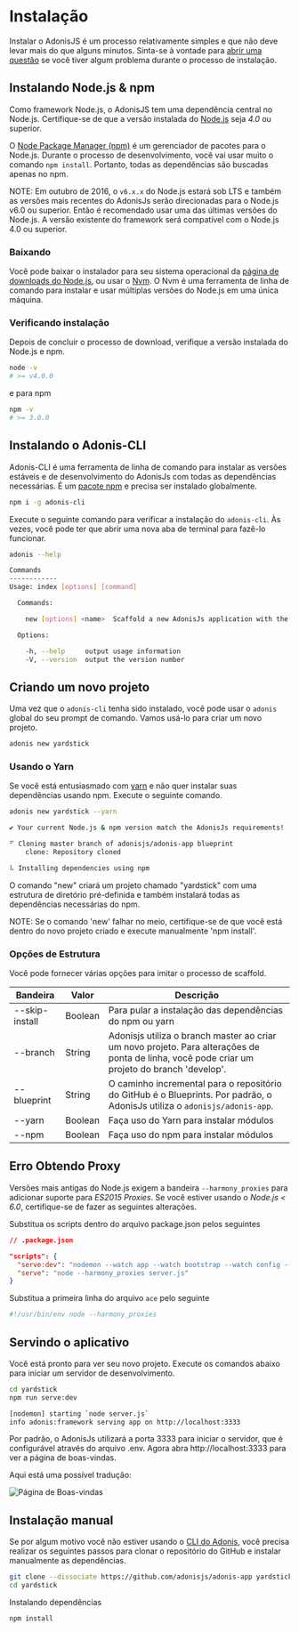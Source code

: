 # Instalação

Instalar o AdonisJS é um processo relativamente simples e que não deve levar mais do que alguns minutos. Sinta-se à vontade para [abrir uma questão](https://github.com/adonisjs/adonis-framework/issues) se você tiver algum problema durante o processo de instalação.

## Instalando Node.js & npm
Como framework Node.js, o AdonisJS tem uma dependência central no Node.js. Certifique-se de que a versão instalada do [Node.js](https://nodejs.org/en/) seja *4.0* ou superior.

O [Node Package Manager (npm)](https://www.npmjs.org/) é um gerenciador de pacotes para o Node.js. Durante o processo de desenvolvimento, você vai usar muito o comando `npm install`. Portanto, todas as dependências são buscadas apenas no npm.

NOTE: Em outubro de 2016, o `v6.x.x` do Node.js estará sob LTS e também as versões mais recentes do AdonisJs serão direcionadas para o Node.js v6.0 ou superior. Então é recomendado usar uma das últimas versões do Node.js.
A versão existente do framework será compatível com o Node.js 4.0 ou superior.

### Baixando
Você pode baixar o instalador para seu sistema operacional da [página de downloads do Node.js](https://nodejs.org/en/download), ou usar o [Nvm](https://github.com/creationix/nvm#install-script). O Nvm é uma ferramenta de linha de comando para instalar e usar múltiplas versões do Node.js em uma única máquina.

### Verificando instalação
Depois de concluir o processo de download, verifique a versão instalada do Node.js e npm.

```bash
node -v
# >= v4.0.0
```

e para npm

```bash
npm -v
# >= 3.0.0
```

## Instalando o Adonis-CLI
Adonis-CLI é uma ferramenta de linha de comando para instalar as versões estáveis e de desenvolvimento do AdonisJs com todas as dependências necessárias. É um [pacote npm](https://www.npmjs.com/package/adonis-cli) e precisa ser instalado globalmente.

```bash
npm i -g adonis-cli
```

Execute o seguinte comando para verificar a instalação do `adonis-cli`. Às vezes, você pode ter que abrir uma nova aba de terminal para fazê-lo funcionar.

```bash
adonis --help
```

```bash
Commands
------------
Usage: index [options] [command]

  Commands:

    new [options] <name>  Scaffold a new AdonisJs application with the name provided.

  Options:

    -h, --help     output usage information
    -V, --version  output the version number
```

## Criando um novo projeto
Uma vez que o `adonis-cli` tenha sido instalado, você pode usar o `adonis` global do seu prompt de comando. Vamos usá-lo para criar um novo projeto.

```bash
adonis new yardstick
```

### Usando o Yarn
Se você está entusiasmado com [yarn](https://yarnpkg.com/) e não quer instalar suas dependências usando npm. Execute o seguinte comando.

```bash
adonis new yardstick --yarn
```

```bash
✔ Your current Node.js & npm version match the AdonisJs requirements!

⠋ Cloning master branch of adonisjs/adonis-app blueprint
    clone: Repository cloned

⠧ Installing dependencies using npm
```

O comando "new" criará um projeto chamado "yardstick" com uma estrutura de diretório pré-definida e também instalará todas as dependências necessárias do npm.

NOTE: Se o comando 'new' falhar no meio, certifique-se de que você está dentro do novo projeto criado e execute manualmente 'npm install'.

### Opções de Estrutura
Você pode fornecer várias opções para imitar o processo de scaffold.


| Bandeira | Valor | Descrição |
|------|-------|--------------|
| --skip-install | Boolean | Para pular a instalação das dependências do npm ou yarn |
| --branch | String | Adonisjs utiliza o branch master ao criar um novo projeto. Para alterações de ponta de linha, você pode criar um projeto do branch 'develop'. |
| -- blueprint | String | O caminho incremental para o repositório do GitHub é o Blueprints. Por padrão, o AdonisJs utiliza o `adonisjs/adonis-app`. |
| --yarn | Boolean | Faça uso do Yarn para instalar módulos |
| --npm | Boolean | Faça uso do npm para instalar módulos |

## Erro Obtendo Proxy
Versões mais antigas do Node.js exigem a bandeira `--harmony_proxies` para adicionar suporte para *ES2015 Proxies*. Se você estiver usando o *Node.js < 6.0*, certifique-se de fazer as seguintes alterações.

Substitua os scripts dentro do arquivo package.json pelos seguintes

```json
// .package.json

"scripts": {
  "serve:dev": "nodemon --watch app --watch bootstrap --watch config --watch .env -x \"node --harmony_proxies\" server.js",
  "serve": "node --harmony_proxies server.js"
}
```

Substitua a primeira linha do arquivo `ace` pelo seguinte

```bash
#!/usr/bin/env node --harmony_proxies
```

## Servindo o aplicativo
Você está pronto para ver seu novo projeto. Execute os comandos abaixo para iniciar um servidor de desenvolvimento.

```bash
cd yardstick
npm run serve:dev
```

```bash
[nodemon] starting `node server.js`
info adonis:framework serving app on http://localhost:3333
```

Por padrão, o AdonisJs utilizará a porta 3333 para iniciar o servidor, que é configurável através do arquivo .env. Agora abra http://localhost:3333 para ver a página de boas-vindas.

Aqui está uma possível tradução:

![Página de Boas-vindas](http://i.imgbox.com/xAYvmnBq.png)

## Instalação manual
Se por algum motivo você não estiver usando o [CLI do Adonis](#instalando-o-cli-do-adonis), você precisa realizar os seguintes passos para clonar o repositório do GitHub e instalar manualmente as dependências.

```bash
git clone --dissociate https://github.com/adonisjs/adonis-app yardstick
cd yardstick
```

Instalando dependências

```bash
npm install
```
